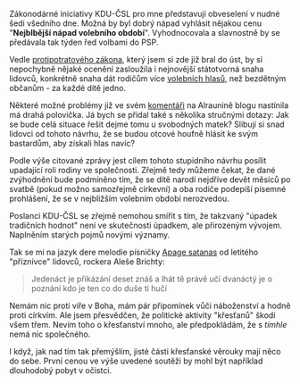 <!-- dcterms:identifier = riderweblog#53 -->
<!-- dcterms:title = Apage satanas! -->
<!-- np9:categoryId = 2 -->
<!-- x4w:category = Lidé a jiná zvěř -->
<!-- np9:authorId = 1 -->
<!-- np9:authorEmail = michal.valasek@altairis.cz -->
<!-- dcterms:creator = Michal Altair Valášek -->
<!-- dcterms:created = 2003-05-16T21:46:21+02:00 -->
<!-- dcterms:dateAccepted = 2003-05-16T21:46:21+02:00 -->

Zákonodárné iniciativy KDU-ČSL pro mne představují obveselení v nudné šedi všedního dne. Možná by byl dobrý nápad vyhlásit nějakou cenu "<strong>Nejblbější nápad volebního období</strong>". Vyhodnocovala a slavnostně by se předávala tak týden řed volbami do PSP.

Vedle [protipotratového zákona](http://weblog.rider.cz/ShowRecord.aspx?day=20030505), který jsem si zde již bral do úst, by si nepochybně nějaké ocenění zasloužila i nejnovější státotvorná snaha lidovců, konkrétně snaha dát rodičům více [volebních hlasů](http://zpravy.idnes.cz/domaci.asp?r=domaci&c=A030516_091159_domaci_has&l=1&t=A030516_091159_domaci_has&r2=domaci), než bezdětným občanům - za každé dítě jedno.

Některé možné problémy již ve svém [komentáři](http://weblog.alraune.cz/CommentList.aspx?day=20030514#20030516133809) na Alraunině blogu nastínila má drahá polovička. Já bych se přidal také s několika stručnými dotazy: Jak se bude celá situace řešit dejme tomu u svobodných matek? Slibují si snad lidovci od tohoto návrhu, že se budou otcové houfně hlásit ke svým bastardům, aby získali hlas navíc?

Podle výše citované zprávy jest cílem tohoto stupidního návrhu posílit upadající roli rodiny ve společnosti. Zřejmě tedy můžeme čekat, že dané zvýhodnění bude podmíněno tím, že se dítě narodí nejdříve devět měsíců po svatbě (pokud možno samozřejmě církevní) a oba rodiče podepíší písemné prohlášení, že se v nejbližším volebním období nerozvedou.

Poslanci KDU-ČSL se zřejmě nemohou smířit s tím, že takzvaný "úpadek tradičních hodnot" není ve skutečnosti úpadkem, ale přirozeným vývojem. Naplněním starých pojmů novými významy.

Tak se mi na jazyk dere melodie písničky [Apage satanas](http://www.arakain.cz/03diskografie/cdgamblive.htm) od letitého "příznivce" lidovců, rockera Aleše Brichty:

> Jedenáct je přikázání
> deset znáš a lhát tě právě učí
> dvanáctý je o poznání
> kdo je ten co do duše ti hučí

Nemám nic proti víře v Boha, mám pár připomínek vůči náboženství a hodně proti církvím. Ale jsem přesvědčen, že politické aktivity "křesťanů" škodí všem třem. Nevím toho o křesťanství mnoho, ale předpokládám, že s <em>tímhle</em> nemá nic společného.

I když, jak nad tím tak přemýšlím, jisté části křesťanské věrouky mají něco do sebe. První cenou ve výše uvedené soutěži by mohl být například dlouhodobý pobyt v očistci.